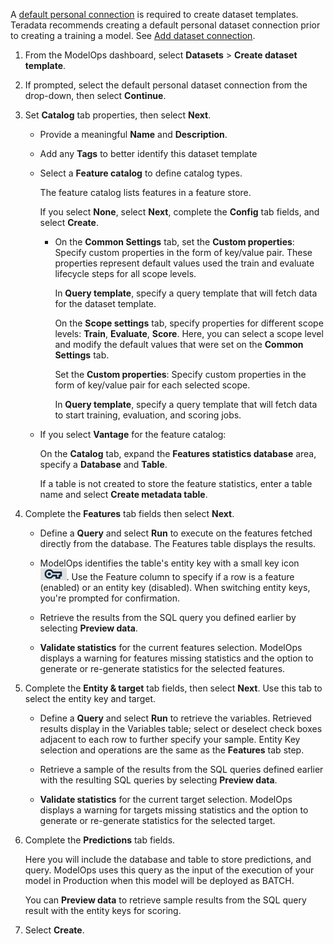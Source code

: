 A [default personal connection](wkm1725389190945.md) is required to create dataset templates. Teradata recommends creating a default personal dataset connection prior to creating a training a model. See [Add dataset connection](vpe1725389258480.md).

1.  From the ModelOps dashboard, select **Datasets** > **Create dataset template**.


1.  If prompted, select the default personal dataset connection from the drop-down, then select **Continue**.


1.  Set **Catalog** tab properties, then select **Next**.

    -   Provide a meaningful **Name** and **Description**.


    -   Add any **Tags** to better identify this dataset template


    -   Select a **Feature catalog** to define catalog types.

        The feature catalog lists features in a feature store.

        If you select **None**, select **Next**, complete the **Config** tab fields, and select **Create**.

        -   On the **Common Settings** tab, set the **Custom properties**: Specify custom properties in the form of key/value pair. These properties represent default values used the train and evaluate lifecycle steps for all scope levels.

            In **Query template**, specify a query template that will fetch data for the dataset template.

            On the **Scope settings** tab, specify properties for different scope levels: **Train**, **Evaluate**, **Score**. Here, you can select a scope level and modify the default values that were set on the **Common Settings** tab.

            Set the **Custom properties**: Specify custom properties in the form of key/value pair for each selected scope.

            In **Query template**, specify a query template that will fetch data to start training, evaluation, and scoring jobs.


    -   If you select **Vantage** for the feature catalog:

        On the **Catalog** tab, expand the **Features statistics database** area, specify a **Database** and **Table**.

        If a table is not created to store the feature statistics, enter a table name and select **Create metadata table**.


1.  Complete the **Features** tab fields then select **Next**.

    -   Define a **Query** and select **Run** to execute on the features fetched directly from the database. The Features table displays the results.


    -   ModelOps identifies the table's entity key with a small key icon ![entity key icon](Images/bqp1743454094214.png). Use the Feature column to specify if a row is a feature (enabled) or an entity key (disabled). When switching entity keys, you're prompted for confirmation.


    -   Retrieve the results from the SQL query you defined earlier by selecting **Preview data**.


    -   **Validate statistics** for the current features selection. ModelOps displays a warning for features missing statistics and the option to generate or re-generate statistics for the selected features.


1.  Complete the **Entity & target** tab fields, then select **Next**. Use this tab to select the entity key and target.

    -   Define a **Query** and select **Run** to retrieve the variables. Retrieved results display in the Variables table; select or deselect check boxes adjacent to each row to further specify your sample. Entity Key selection and operations are the same as the **Features** tab step.


    -   Retrieve a sample of the results from the SQL queries defined earlier with the resulting SQL queries by selecting **Preview data**.


    -   **Validate statistics** for the current target selection. ModelOps displays a warning for targets missing statistics and the option to generate or re-generate statistics for the selected target.


1.  Complete the **Predictions** tab fields.

    Here you will include the database and table to store predictions, and query. ModelOps uses this query as the input of the execution of your model in Production when this model will be deployed as BATCH.

    You can **Preview data** to retrieve sample results from the SQL query result with the entity keys for scoring.


1.  Select **Create**.


